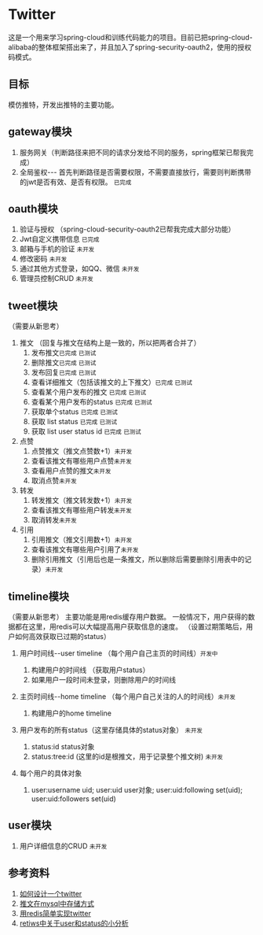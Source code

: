 # Twitter
这是一个用来学习spring-cloud和训练代码能力的项目。目前已把spring-cloud-alibaba的整体框架搭出来了，并且加入了spring-security-oauth2，使用的授权码模式。

## 目标
模仿推特，开发出推特的主要功能。

## gateway模块
1. 服务网关（判断路径来把不同的请求分发给不同的服务，spring框架已帮我完成）
2. 全局鉴权--- 首先判断路径是否需要权限，不需要直接放行，需要则判断携带的jwt是否有效、是否有权限。 `已完成`

## oauth模块
1. 验证与授权 （spring-cloud-security-oauth2已帮我完成大部分功能）
2. Jwt自定义携带信息 `已完成`
3. 邮箱与手机的验证 `未开发`
4. 修改密码 `未开发`
5. 通过其他方式登录，如QQ、微信 `未开发`
6. 管理员控制CRUD `未开发`

## tweet模块
（需要从新思考）
1. 推文 （回复与推文在结构上是一致的，所以把两者合并了）
   1. 发布推文`已完成` `已测试`
   2. 删除推文`已完成` `已测试`
   3. 发布回复`已完成` `已测试`
   4. 查看详细推文（包括该推文的上下推文）`已完成` `已测试`
   5. 查看某个用户发布的推文 `已完成` `已测试`
   6. 查看某个用户发布的status `已完成` `已测试`
   7. 获取单个status `已完成` `已测试`
   8. 获取 list status `已完成` `已测试`
   8. 获取 list user status id `已完成` `已测试`
2. 点赞
   1. 点赞推文（推文点赞数+1）`未开发`
   2. 查看该推文有哪些用户点赞`未开发`
   3. 查看用户点赞的推文`未开发`
   4. 取消点赞`未开发`
3. 转发
   1. 转发推文（推文转发数+1）`未开发`
   2. 查看该推文有哪些用户转发`未开发`
   3. 取消转发`未开发`
4. 引用
   1. 引用推文（推文引用数+1）`未开发`
   2. 查看该推文有哪些用户引用了`未开发`
   3. 删除引用推文（引用后也是一条推文，所以删除后需要删除引用表中的记录）`未开发`
   
## timeline模块
（需要从新思考）
主要功能是用redis缓存用户数据。
一般情况下，用户获得的数据都在这里，用redis可以大幅提高用户获取信息的速度。
（设置过期策略后，用户如何高效获取已过期的status）

1. 用户时间线--user timeline （每个用户自己主页的时间线）`开发中`
   1. 构建用户的时间线 （获取用户status）
   2. 如果用户一段时间未登录，则删除用户的时间线

2. 主页时间线--home timeline （每个用户自己关注的人的时间线）`未开发`
   1. 构建用户的home timeline
   
3. 用户发布的所有status（这里存储具体的status对象） `未开发`
   1. status:id status对象
   2. status:tree:id (这里的id是根推文，用于记录整个推文树) `未开发`

4. 每个用户的具体对象
   1. user:username uid;
      user:uid user对象;
      user:uid:following set(uid);
      user:uid:followers set(uid)
   


## user模块
1. 用户详细信息的CRUD `未开发`

## 参考资料
1. [如何设计一个twitter](<https://www.youtube.com/watch?v=wYk0xPP_P_8>) 
2. [推文在mysql中存储方式](<https://nehajirafe.medium.com/data-modeling-designing-facebook-style-comments-with-sql-4cf9e81eb164>)
3. [用redis简单实现twitter](<https://redis.io/topics/twitter-clone>)
4. [retiws中关于user和status的小分析](<http://www.blogjava.net/yongboy/archive/2011/04/06/347672.html>)